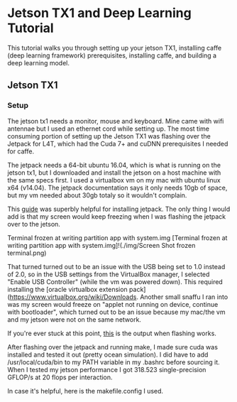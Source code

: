 # Jetson TX1 and Deep Learning Tutorial

This tutorial walks you through setting up your jetson TX1, installing caffe (deep learning framework) prerequisites, installing caffe, and building a deep learning model.

## Jetson TX1

### Setup

The jetson tx1 needs a monitor, mouse and keyboard. Mine came with wifi antennae but I used an ethernet cord while setting up. The most time consuming portion of setting up the Jetson TX1 was flashing over the Jetpack for L4T, which had the Cuda 7+ and cuDNN prerequisites I needed for caffe.

The jetpack needs a 64-bit ubuntu 16.04, which is what is running on the jetson tx1, but I downloaded and install the jetson on a host machine with the same specs first. I used a virtualbox vm on my mac with ubuntu linux x64 (v14.04). The jetpack documentation says it only needs 10gb of space, but my vm needed about 30gb totaly so it wouldn't complain. 

This [guide](http://www.slothparadise.com/setup-cuda-7-0-nvidia-jetson-tx1-jetpack-detailed/) was superbly helpful for installing jetpack. The only thing I would add is that my screen would keep freezing when I was flashing the jetpack over to the jetson. 

Terminal frozen at writing partition app with system.img [Terminal frozen at writing partition app with system.img]!(./img/Screen Shot frozen terminal.png)

That turned turned out to be an issue with the USB being set to 1.0 instead of 2.0, so in the USB settings from the VirtualBox manager, I selected "Enable USB Controller" (while the vm was powered down). This required installing the [oracle virtualbox extension pack](https://www.virtualbox.org/wiki/Downloads. Another small snaffu I ran into was my screen would freeze on "applet not running on device, continue with bootloader", which turned out to be an issue because my mac/the vm and my jetson were not on the same network. 

If you're ever stuck at this point, [this](https://developer.ridgerun.com/wiki/index.php?title=Jetpack_output_when_flashing_Tegra_X1) is the output when flashing works.

After flashing over the jetpack and running make, I made sure cuda was installed and tested it out (pretty ocean simulation). I did have to add /usr/local/cuda/bin to my PATH variable in my .bashrc before sourcing it. When I tested my jetson performance I got 318.523 single-precision GFLOP/s at 20 flops per interaction.

In case it's helpful, here is the makefile.config I used.